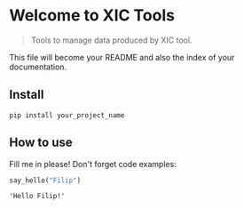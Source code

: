 # Welcome to XIC Tools 
> Tools to manage data produced by XIC tool. 


This file will become your README and also the index of your documentation.

## Install

`pip install your_project_name`

## How to use

Fill me in please! Don't forget code examples:

```python
say_hello("Filip")
```




    'Hello Filip!'


